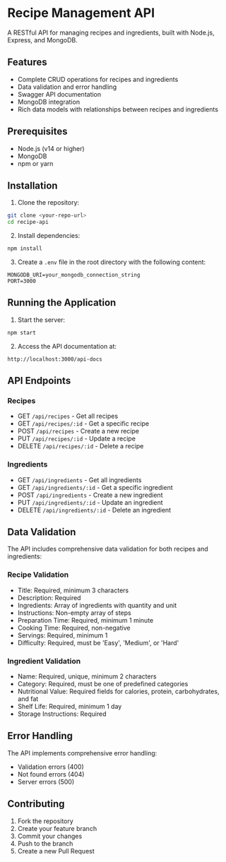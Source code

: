 # Recipe Management API

A RESTful API for managing recipes and ingredients, built with Node.js, Express, and MongoDB.

## Features

- Complete CRUD operations for recipes and ingredients
- Data validation and error handling
- Swagger API documentation
- MongoDB integration
- Rich data models with relationships between recipes and ingredients

## Prerequisites

- Node.js (v14 or higher)
- MongoDB
- npm or yarn

## Installation

1. Clone the repository:
```bash
git clone <your-repo-url>
cd recipe-api
```

2. Install dependencies:
```bash
npm install
```

3. Create a `.env` file in the root directory with the following content:
```
MONGODB_URI=your_mongodb_connection_string
PORT=3000
```

## Running the Application

1. Start the server:
```bash
npm start
```

2. Access the API documentation at:
```
http://localhost:3000/api-docs
```

## API Endpoints

### Recipes

- GET `/api/recipes` - Get all recipes
- GET `/api/recipes/:id` - Get a specific recipe
- POST `/api/recipes` - Create a new recipe
- PUT `/api/recipes/:id` - Update a recipe
- DELETE `/api/recipes/:id` - Delete a recipe

### Ingredients

- GET `/api/ingredients` - Get all ingredients
- GET `/api/ingredients/:id` - Get a specific ingredient
- POST `/api/ingredients` - Create a new ingredient
- PUT `/api/ingredients/:id` - Update an ingredient
- DELETE `/api/ingredients/:id` - Delete an ingredient

## Data Validation

The API includes comprehensive data validation for both recipes and ingredients:

### Recipe Validation
- Title: Required, minimum 3 characters
- Description: Required
- Ingredients: Array of ingredients with quantity and unit
- Instructions: Non-empty array of steps
- Preparation Time: Required, minimum 1 minute
- Cooking Time: Required, non-negative
- Servings: Required, minimum 1
- Difficulty: Required, must be 'Easy', 'Medium', or 'Hard'

### Ingredient Validation
- Name: Required, unique, minimum 2 characters
- Category: Required, must be one of predefined categories
- Nutritional Value: Required fields for calories, protein, carbohydrates, and fat
- Shelf Life: Required, minimum 1 day
- Storage Instructions: Required

## Error Handling

The API implements comprehensive error handling:
- Validation errors (400)
- Not found errors (404)
- Server errors (500)

## Contributing

1. Fork the repository
2. Create your feature branch
3. Commit your changes
4. Push to the branch
5. Create a new Pull Request 